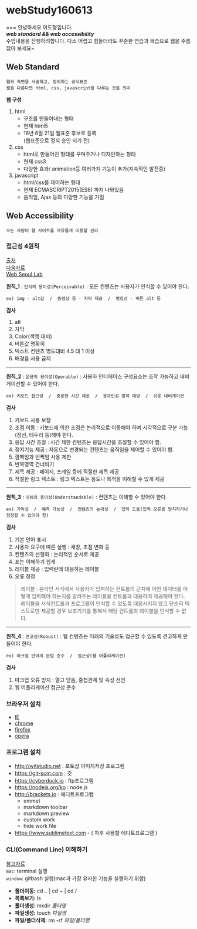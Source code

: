# webStudy160613
===
	안녕하세요 이도형입니다.  
	***web standard && web accessibility***   
	수업내용을 진행하려합니다.
	다소 어렵고 힘들더라도 꾸준한 연습과 복습으로 웹을 주름잡아 보세요~
	
## Web Standard
	웹의 측면을 서술하고, 정의하는 공식표준
	웹을 다룬다면 html, css, javascript를 다루는 것을 의미
	
**웹 구성**  
1.	html  
	- 구조를 만들어내는 형태  
	- 현재  html5
	- 16년 6월 21일 웹표준 후보로 등록  
	  (웹표준으로 정식 승인 되기 전)  
2. css  
	- html로 만들어진 형태를 꾸며주거나 디자인하는 형태  
	- 현재 css3  
	- 다양한 효과/ animation등 여러가지 기능이 추가(지속적인 발전중)  
3. javascript  
	- html/css를 제어하는 형태
	- 현재 ECMASCRIPT2015(ES6) 까지 나와있음
	- 움직임, Ajax 등의 다양한 기능을 가짐
	
	
## Web Accessibility
	모든 사람이 웹 사이트를 자유롭게 이용할 권리  
	
### 접근성 4원칙
[출처](http://m.blog.naver.com/staylong78/206595196)  
[다음자료](http://darum.daum.net/accessibility/pc)  
[Web Seoul Lab](http://www.websoul.co.kr/accessibility/WA_guide21.asp)  

**원칙_1** : `인식의 용이성(Perceivable)` : 모든 컨텐츠는 사용자가 인식할 수 있어야 한다.
 
	ex) img - alt값  /  동영상 등 - 자막 제공  /  명료성 - 버튼 alt 등
	 
**검사**  
1. alt  
2. 자막  
3. Color(색맹 대비)   
4. 버튼값 명확히  
5. 텍스트 컨텐츠 명도대비 4.5 대 1 이상  
6. 배경음 사용 금지  
 
___
**원칙_2** : `운용의 용이성(Operable)` : 사용자 인터페이스 구성요소는 조작 가능하고 내비게이션할 수 있어야 한다.
 
	ex) 키보드 접근성  /  충분한 시간 제공  /  광과민성 발작 예방  /  쉬운 내비게이션
 
**검사**
1. 키보드 사용 보장  
2. 초점 이동 : 키보드에 의한 초점은 논리적으로 이동해야 하며 시각적으로 구분 가능(점선, 테두리 등)해야 한다.  
3. 응답 시간 조절 : 시간 제한 컨텐츠는 응답시간을 조절할 수 있어야 함.  
4. 정지기능 제공 : 자동으로 변경되는 컨텐츠는 움직임을 제어할 수 있어야 함.  
5. 깜빡임과 번쩍임 사용 제한  
6. 반복영역 건너띄기  
7. 제목 제공 : 페이지, 프레임 등에 적절한 제목 제공  
8. 적절한 링크 텍스트 : 링크 텍스트는 용도나 목적을 이해할 수 있게 제공  

___ 
**원칙_3** : `이해의 용이성(Understandable)` : 컨텐츠는 이해할 수 있어야 한다. 
 
	ex) 가독성  /  예측 가능성  /  컨텐츠의 논리성  /  입력 도움(입력 오류를 방지하거나 정정할 수 있어야 함)
 
**검사**  
1. 기본 언어 표시  
2. 사용자 요구에 따른 실행 : 새창, 초점 변화 등  
3. 컨텐츠의 선형화 : 논리적인 순서로 제공  
4. 표는 이해하기 쉽게  
5. 레이블 제공 : 입력란에 대응하는 레이블  
6. 오류 정정  
 
> 레이블 : 온라인 서식에서 사용자가 입력하는 컨트롤의 근처에 어떤 데이터를 어떻게 입력해야 하는지를 알려주는 레이블을 컨트롤과 대응하여 제공해야 한다. 레이블을 서식컨트롤과 프로그램이 인식할 수 있도록 대응시키지 않고 단순히 텍스트로만 제공할 경우 보조기기를 통해서 해당 컨트롤의 레이블을 인식할 수 없다.

___ 
**원칙_4** : `견고성(Robust)` : 웹 컨텐츠는 미래의 기술로도 접근할 수 있도록 견고하게 만들어야 한다.
 
	ex) 마크업 언어의 문법 준수  /  접근성(웹 어플리케이션)
 
**검사**  
1. 마크업 오류 방지 : 열고 닫음, 중첩관계 및 속성 선언  
2. 웹 어플리케이션 접근성 준수  

### 브라우저 설치
- [IE](https://support.microsoft.com/ko-kr/help/17621/internet-explorer-downloads)
- [chrome](www.google.com/chrome)
- [firefox](www.mozilla.com)
- [opera](www.opera.com)

### 프로그램 설치
- <http://witstudio.net> : 포토샵 이미지저장 프로그램
- <https://git-scm.com> : 깃
- <https://cyberduck.io> : ftp프로그램
- <https://nodejs.org/ko> : node.js
- <http://brackets.io> : 에디트프로그램
	- emmet
	- markdown toolbar
	- markdown preview	
	- custom work
	- hide work file
- <https://www.sublimetext.com> - ( 차후 사용할 에디트프로그램 )

### CLI(Command Line) 이해하기
[참고자료](http://tutorial.djangogirls.org/ko/intro_to_command_line/)  
`mac`: terminal 실행    
`window`: gitbash 실행(mac과 가장 유사한 기능을 실행하기 위함)  

- **폴더이동:** cd .. | cd ~ | cd /
- **목록보기:** ls
- **폴더생성:** mkdir *폴더명*
- **파일생성:** touch *파일명*
- **파일/폴더삭제:** rm -rf *파일/폴더명*

